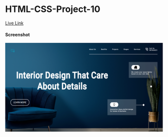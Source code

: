 # HTML-CSS-Project-10

[Live Link](https://html-proj-10.netlify.app/)

#### Screenshot
![](./screenshot/proj-10.png)